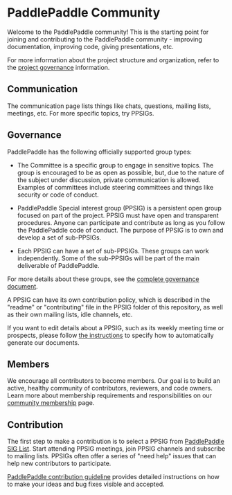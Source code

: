 # PaddlePaddle Community


Welcome to the PaddlePaddle community! This is the starting point for joining and contributing to the PaddlePaddle community - improving documentation, improving code, giving presentations, etc.

For more information about the project structure and organization, refer to the [project governance](/GOVERNANCE.md) information.

## Communication

The communication page lists things like chats, questions, mailing lists, meetings, etc. For more specific topics, try PPSIGs.

## Governance

PaddlePaddle has the following officially supported group types:

* The Committee is a specific group to engage in sensitive topics. The group is encouraged to be as open as possible, but, due to the nature of the subject under discussion, private communication is allowed. Examples of committees include steering committees and things like security or code of conduct.

* PaddlePaddle Special interest group (PPSIG) is a persistent open group focused on part of the project. PPSIG must have open and transparent procedures. Anyone can participate and contribute as long as you follow the PaddlePaddle code of conduct. The purpose of PPSIG is to own and develop a set of sub-PPSIGs.

 * Each PPSIG can have a set of sub-PPSIGs. These groups can work independently. Some of the sub-PPSIGs will be part of the main deliverable of PaddlePaddle. 

For more details about these groups, see the [complete governance document](/GOVERNANCE.md).

A PPSIG can have its own contribution policy, which is described in the "readme" or "contributing" file in the PPSIG folder of this repository, as well as their own mailing lists, idle channels, etc.

If you want to edit details about a PPSIG, such as its weekly meeting time or prospects, please follow [the instructions](/ppsigs/ppsig-tmpl-auto-gen/README.md) to specify how to automatically generate our documents.

## Members

We encourage all contributors to become members. Our goal is to build an active, healthy community of contributors, reviewers, and code owners. Learn more about membership requirements and responsibilities on our [community membership](/MEMBERSHIP.md) page.

## Contribution

The first step to make a contribution is to select a PPSIG from [PaddlePaddle SIG List](/ppsigs/ppsigs.yaml). Start attending PPSIG meetings, join PPSIG channels and subscribe to mailing lists. PPSIGs often offer a series of "need help" issues that can help new contributors to participate.

[PaddlePaddle contribution guideline](/contributors/README.md) provides detailed instructions on how to make your ideas and bug fixes visible and accepted.
